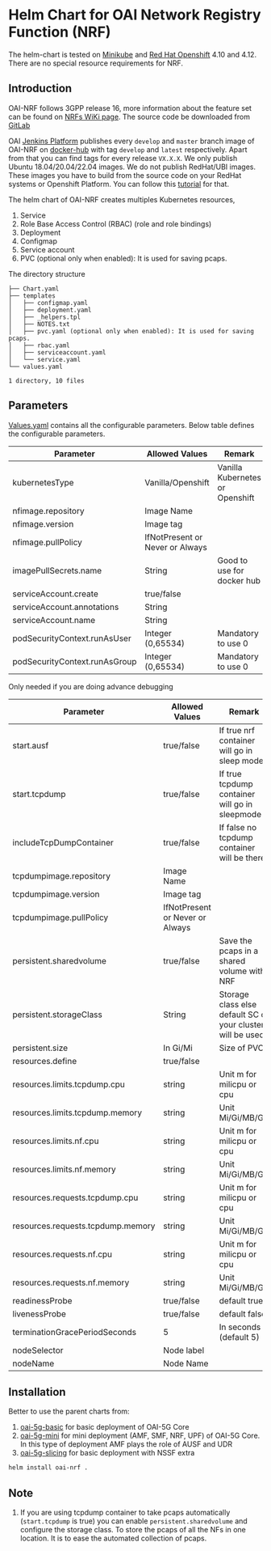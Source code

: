 # Helm Chart for OAI Network Registry Function (NRF)

The helm-chart is tested on [Minikube](https://minikube.sigs.k8s.io/docs/) and [Red Hat Openshift](https://www.redhat.com/fr/technologies/cloud-computing/openshift) 4.10 and 4.12. There are no special resource requirements for NRF. 

## Introduction

OAI-NRF follows 3GPP release 16, more information about the feature set can be found on [NRFs WiKi page](https://gitlab.eurecom.fr/oai/cn5g/oai-cn5g-nrf/-/wikis/home). The source code be downloaded from [GitLab](https://gitlab.eurecom.fr/oai/cn5g/oai-cn5g-nrf)

OAI [Jenkins Platform](https://jenkins-oai.eurecom.fr/job/OAI-CN5G-NRF/) publishes every `develop` and `master` branch image of OAI-NRF on [docker-hub](https://hub.docker.com/r/oaisoftwarealliance/oai-nrf) with tag `develop` and `latest` respectively. Apart from that you can find tags for every release `VX.X.X`. We only publish Ubuntu 18.04/20.04/22.04 images. We do not publish RedHat/UBI images. These images you have to build from the source code on your RedHat systems or Openshift Platform. You can follow this [tutorial](../../../openshift/README.md) for that. 

The helm chart of OAI-NRF creates multiples Kubernetes resources,

1. Service
2. Role Base Access Control (RBAC) (role and role bindings)
3. Deployment
4. Configmap
5. Service account
6. PVC (optional only when enabled): It is used for saving pcaps. 

The directory structure

```
├── Chart.yaml
├── templates
│   ├── configmap.yaml
│   ├── deployment.yaml
│   ├── _helpers.tpl
│   ├── NOTES.txt
│   ├── pvc.yaml (optional only when enabled): It is used for saving pcaps. 
│   ├── rbac.yaml
│   ├── serviceaccount.yaml
│   └── service.yaml
└── values.yaml

1 directory, 10 files
```

## Parameters

[Values.yaml](./values.yaml) contains all the configurable parameters. Below table defines the configurable parameters. 


|Parameter                    |Allowed Values                 |Remark                                   |
|-----------------------------|-------------------------------|-----------------------------------------|
|kubernetesType               |Vanilla/Openshift              |Vanilla Kubernetes or Openshift          |
|nfimage.repository           |Image Name                     |                                         |
|nfimage.version              |Image tag                      |                                         |
|nfimage.pullPolicy           |IfNotPresent or Never or Always|                                         |
|imagePullSecrets.name        |String                         |Good to use for docker hub               |
|serviceAccount.create        |true/false                     |                                         |
|serviceAccount.annotations   |String                         |                                         |
|serviceAccount.name          |String                         |                                         |
|podSecurityContext.runAsUser |Integer (0,65534)              |Mandatory to use 0                       |
|podSecurityContext.runAsGroup|Integer (0,65534)              |Mandatory to use 0                       |


Only needed if you are doing advance debugging


|Parameter                        |Allowed Values                 |Remark                                        |
|---------------------------------|-------------------------------|----------------------------------------------|
|start.ausf                       |true/false                     |If true nrf container will go in sleep mode  |
|start.tcpdump                    |true/false                     |If true tcpdump container will go in sleepmode|
|includeTcpDumpContainer          |true/false                     |If false no tcpdump container will be there   |
|tcpdumpimage.repository          |Image Name                     |                                              |
|tcpdumpimage.version             |Image tag                      |                                              |
|tcpdumpimage.pullPolicy          |IfNotPresent or Never or Always|                                              |
|persistent.sharedvolume          |true/false                     |Save the pcaps in a shared volume with NRF    |
|persistent.storageClass          |String                         |Storage class else default SC of your cluster will be used|
|persistent.size                  |In Gi/Mi                       |Size of PVC                                   |
|resources.define                 |true/false                     |                                              |
|resources.limits.tcpdump.cpu     |string                         |Unit m for milicpu or cpu                     |
|resources.limits.tcpdump.memory  |string                         |Unit Mi/Gi/MB/GB                              |
|resources.limits.nf.cpu          |string                         |Unit m for milicpu or cpu                     |
|resources.limits.nf.memory       |string                         |Unit Mi/Gi/MB/GB                              |
|resources.requests.tcpdump.cpu   |string                         |Unit m for milicpu or cpu                     |
|resources.requests.tcpdump.memory|string                         |Unit Mi/Gi/MB/GB                              |
|resources.requests.nf.cpu        |string                         |Unit m for milicpu or cpu                     |
|resources.requests.nf.memory     |string                         |Unit Mi/Gi/MB/GB                              |
|readinessProbe                   |true/false                     |default true                                  |
|livenessProbe                    |true/false                     |default false                                 |
|terminationGracePeriodSeconds    |5                              |In seconds (default 5)                        |
|nodeSelector                     |Node label                     |                                              |
|nodeName                         |Node Name                      |                                              |


## Installation

Better to use the parent charts from:

1. [oai-5g-basic](../oai-5g-basic/README.md) for basic deployment of OAI-5G Core
2. [oai-5g-mini](../oai-5g-mini/README.md) for mini deployment (AMF, SMF, NRF, UPF) of OAI-5G Core. In this type of deployment AMF plays the role of AUSF and UDR
3. [oai-5g-slicing](../oai-5g-slicing/README.md) for basic deployment with NSSF extra

```bash
helm install oai-nrf .
```

## Note

1. If you are using tcpdump container to take pcaps automatically (`start.tcpdump` is true) you can enable `persistent.sharedvolume` and configure the storage class. To store the pcaps of all the NFs in one location. It is to ease the automated collection of pcaps.
